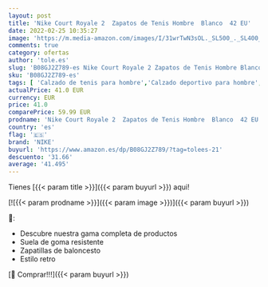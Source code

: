 ```yaml
---
layout: post
title: 'Nike Court Royale 2  Zapatos de Tenis Hombre  Blanco  42 EU'
date: 2022-02-25 10:35:27
image: 'https://m.media-amazon.com/images/I/31wrTwN3sOL._SL500_._SL400_.jpg'
comments: true
category: ofertas
author: 'tole.es'
slug: 'B08GJ2Z789-es Nike Court Royale 2 Zapatos de Tenis Hombre Blanco 42 EU'
sku: 'B08GJ2Z789-es'
tags: [ 'Calzado de tenis para hombre','Calzado deportivo para hombre','Zapatillas y calzado deportivo para hombre','Zapatos','Zapatos para hombre','Zapatos y complementos','nike','zapatos', ]
actualPrice: 41.0 EUR
currency: EUR
price: 41.0
comparePrice: 59.99 EUR
prodname: 'Nike Court Royale 2  Zapatos de Tenis Hombre  Blanco  42 EU'
country: 'es'
flag: '🇪🇸'
brand: 'NIKE'
buyurl: 'https://www.amazon.es/dp/B08GJ2Z789/?tag=tolees-21'
descuento: '31.66'
average: '41.495'
---
```


Tienes [{{< param title >}}]({{< param buyurl >}}) aqui!

[![{{< param prodname >}}]({{< param image >}})]({{< param buyurl >}})

🔎:

- Descubre nuestra gama completa de productos
- Suela de goma resistente
- Zapatillas de baloncesto
- Estilo retro

[🛒 Comprar!!!]({{< param buyurl >}})

